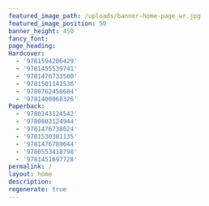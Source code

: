 ```yaml
---
featured_image_path: /uploads/banner-home-page_wr.jpg
featured_image_position: 50
banner_height: 450
fancy_font:
page_heading:
Hardcover:
  - '9781594206429'
  - '9781455539741'
  - '9781476733500'
  - '9781501142536'
  - '9780762458684'
  - '9781400068326'
Paperback:
  - '9780143124542'
  - '9780802124944'
  - '9781476738024'
  - '9781530381135'
  - '9781476789644'
  - '9780553418798'
  - '9781451697728'
permalink: /
layout: home
description:
regenerate: true
---
```



